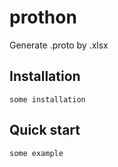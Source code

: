 # prothon
Generate .proto by .xlsx 


## Installation
```
some installation
```

## Quick start
```
some example 
```
